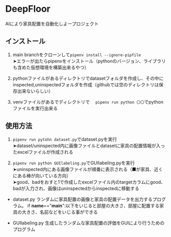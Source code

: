 # DeepFloor
AIにより家具配置を自動化しよープロジェクト

## インストール
1. main branchをクローンして`pipenv install --ignore-pipfile`<br>➤エラーが出たらpipenvをインストール（pythonのバージョン、ライブラリも含めた仮想環境を構築出来るやつ）

2. pythonファイルがあるディレクトリでdatasetフォルダを作成し、その中にinspected,uninspectedフォルダを作成（githubでは空のディレクトリは保存出来ないらしい）

3. venvファイルがあるでディレクトリで　
`pipenv run python 〇〇`でpythonファイルを実行出来る

## 使用方法
1. `pipenv run pytohn dataset.py`でdataset.pyを実行<br>➤dataset/uninspected内に画像ファイルとdatasetに家具の配置情報が入ったexcelファイルが作成される

2. `pipenv run python GUIlabeling.py`でGUIlabeling.pyを実行<br>➤uninspected内にある画像ファイルが順番に表示される（■が家具、近くにある棒が向いている方向）<br>➤good、badをおすと1で作成したexcelファイル内のtargetカラムにgood、badが入力され、画像はuninspectedからinspectedに移動する

- dataset.py
 ランダムに家具配置の画像と家具の配置データを出力するプログラム。
 if __name__=="__main__":以下をいじると部屋の大きさ、部屋に配置する家具の大きさ、名前などをいじる事ができる

- GUIlabeling.py
 生成したランダムな家具配置の評価をGUIにより行うためのプログラム
 
